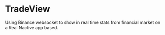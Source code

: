 # TradeView
Using Binance websocket to show in real time stats from financial market on a Real Nactive app based.
